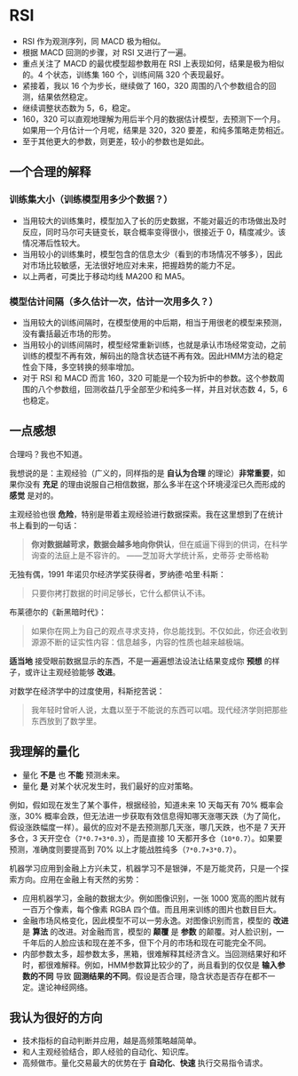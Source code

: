 # RSI

- RSI 作为观测序列，同 MACD 极为相似。
- 根据 MACD 回测的步骤，对 RSI 又进行了一遍。
- 重点关注了 MACD 的最优模型超参数用在 RSI 上表现如何，结果是极为相似的。4 个状态，训练集 160 个，训练间隔 320 个表现最好。
- 紧接着，我以 16 个为步长，继续做了 160，320 周围的八个参数组合的回测，结果依然稳定。
- 继续调整状态数为 5，6，稳定。
- 160，320 可以直观地理解为用后半个月的数据估计模型，去预测下一个月。如果用一个月估计一个月呢，结果是 320，320 要差，和纯多策略走势相近。
- 至于其他更大的参数，则更差，较小的参数也是如此。

## 一个合理的解释

### 训练集大小（训练模型用多少个数据？）

- 当用较大的训练集时，模型加入了长的历史数据，不能对最近的市场做出及时反应，同时马尔可夫链变长，联合概率变得很小，很接近于 0，精度减少。该情况滞后性较大。
- 当用较小的训练集时，模型包含的信息太少（看到的市场情况不够多），因此对市场比较敏感，无法很好地应对未来，把握趋势的能力不足。
- 以上两者，可类比于移动均线 MA200 和 MA5。


### 模型估计间隔（多久估计一次，估计一次用多久？）
- 当用较大的训练间隔时，在模型使用的中后期，相当于用很老的模型来预测，没有囊括最近市场的形势。
- 当用较小的训练间隔时，模型经常重新训练，也就是承认市场经常变动，之前训练的模型不再有效，解码出的隐含状态链不再有效。因此HMM方法的稳定性会下降，多空转换的频率增加。
- 对于 RSI 和 MACD 而言 160，320 可能是一个较为折中的参数。这个参数周围的八个参数组，回测收益几乎全部至少和纯多一样，并且对状态数 4，5，6 也稳定。

## 一点感想

合理吗？我也不知道。

我想说的是：主观经验（广义的，同样指的是 **自认为合理** 的理论）**非常重要**，如果你没有 **充足** 的理由说服自己相信数据，那么多半在这个环境浸淫已久而形成的 **感觉** 是对的。

主观经验也很 **危险**，特别是带着主观经验进行数据探索。我在这里想到了在统计书上看到的一句话：

> **你对数据越苛求，数据会越多地向你供认**，但在威逼下得到的供词，在科学询查的法庭上是不容许的。
> ——芝加哥大学统计系，史蒂芬·史蒂格勒

无独有偶，1991 年诺贝尔经济学奖获得者，罗纳德·哈里·科斯：

> 只要你拷打数据的时间足够长，它什么都供认不讳。

布莱德尔的《新黑暗时代》：

> 如果你在网上为自己的观点寻求支持，你总能找到。不仅如此，你还会收到源源不断的证实性内容：信息越多，内容的性质也越来越极端。

**适当地** 接受眼前数据显示的东西，不是一遍遍想法设法让结果变成你 **预想** 的样子，或许让主观经验能够 **改进**。

对数学在经济学中的过度使用，科斯挖苦说：

> 我年轻时曾听人说，太蠢以至于不能说的东西可以唱。现代经济学则把那些东西放到了数学里。


## 我理解的量化

- 量化 **不是** 也 **不能** 预测未来。
- 量化 **是** 对某个状况发生时，我们最好的应对策略。

例如，假如现在发生了某个事件，根据经验，知道未来 10 天每天有 70% 概率会涨，30% 概率会跌，但无法进一步获取有效信息得知哪天涨哪天跌（为了简化，假设涨跌幅度一样）。最优的应对不是去预测那几天涨，哪几天跌，也不是 7 天开多仓，3 天开空仓（`7*0.7+3*0.3`），而是直接 10 天都开多仓（`10*0.7`）。如果要预测，准确度则要提高到 70% 以上才能战胜纯多（`7*0.7+3*0.7`）。

机器学习应用到金融上方兴未艾，机器学习不是银弹，不是万能灵药，只是一个探索方向。应用在金融上有天然的劣势：

- 应用机器学习，金融的数据太少。例如图像识别，一张 1000 宽高的图片就有一百万个像素，每个像素 RGBA 四个值。而且用来训练的图片也数目巨大。
- 金融市场风格变化，因此模型不可以一劳永逸。对图像识别而言，模型的 **改进** 是 **算法** 的改进。对金融而言，模型的 **颠覆** 是 **参数** 的颠覆。对人脸识别，一千年后的人脸应该和现在差不多，但下个月的市场和现在可能完全不同。
- 内部参数太多，超参数太多，黑箱，很难解释其经济含义。当回测结果好和坏时，都很难解释。例如，HMM参数算比较少的了，尚且看到的仅仅是 **输入参数的不同** 导致 **回测结果的不同**。假设是否合理，隐含状态是否存在都不一定。遑论神经网络。

## 我认为很好的方向

- 技术指标的自动判断并应用，越是高频策略越简单。
- 和人主观经验结合，即人经验的自动化、知识库。
- 高频做市。量化交易最大的优势在于 **自动化**、**快速** 执行交易指令请求。
